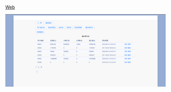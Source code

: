 # 
[Web](https://lepuscloud.myqnapcloud.com:8081/SaleSystem)

![alt text?](https://github.com/gemilepus/SaleSystem/blob/master/cover.png)
